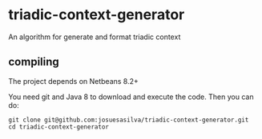 # triadic-context-generator

An algorithm for generate and format triadic context

## compiling

The project depends on Netbeans 8.2+

You need git and Java 8 to download and execute the code. Then you can do:

```shell
git clone git@github.com:josuesasilva/triadic-context-generator.git
cd triadic-context-generator
````

